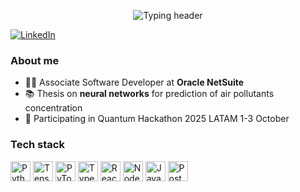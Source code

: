 <p align="center">
  <picture>
    <source media="(prefers-color-scheme: dark)" srcset="https://readme-typing-svg.demolab.com?font=Poppins&size=28&pause=1200&center=true&vCenter=true&width=700&color=F5E6CC&lines=Hey!+I'm+Josefina+%F0%9F%91%8B;Software+Engineer+%7C+Data%2FML;React+%C2%B7+TypeScript+%C2%B7+Python+%C2%B7+TensorFlow+%C2%B7+PyTorch">
    <source media="(prefers-color-scheme: light)" srcset="https://readme-typing-svg.demolab.com?font=Poppins&size=28&pause=1200&center=true&vCenter=true&width=700&color=4A3F35&lines=Hey!+I'm+Josefina+%F0%9F%91%8B;Software+Engineer+%7C+Data%2FML;React+%C2%B7+TypeScript+%C2%B7+Python+%C2%B7+TensorFlow+%C2%B7+PyTorch">
    <img src="https://readme-typing-svg.demolab.com?font=Poppins&size=28&pause=1200&center=true&vCenter=true&width=700&color=4A3F35&lines=Hey!+I'm+Josefina+%F0%9F%91%8B;Software+Engineer+%7C+Data%2FML;React+%C2%B7+TypeScript+%C2%B7+Python+%C2%B7+TensorFlow+%C2%B7+PyTorch" alt="Typing header" />
  </picture>
</p>



[![LinkedIn](https://img.shields.io/badge/linkedin-%230077B5.svg?style=for-the-badge&logo=linkedin&logoColor=white)](https://www.linkedin.com/in/josefina-cardozo-094a5725a/)

### About me
- 👩‍💻 Associate Software Developer at **Oracle NetSuite**
- 📚 Thesis on **neural networks** for prediction of air pollutants concentration
- 🏅 Participating in Quantum Hackathon 2025 LATAM 1-3 October

### Tech stack
<p>
  <img alt="Python" src="https://cdn.jsdelivr.net/gh/devicons/devicon/icons/python/python-original.svg" width="32" height="32"/>
  <img alt="TensorFlow" src="https://cdn.jsdelivr.net/gh/devicons/devicon/icons/tensorflow/tensorflow-original.svg" width="32" height="32"/>
  <img alt="PyTorch" src="https://cdn.jsdelivr.net/gh/devicons/devicon/icons/pytorch/pytorch-original.svg" width="32" height="32"/>
  <img alt="TypeScript" src="https://cdn.jsdelivr.net/gh/devicons/devicon/icons/typescript/typescript-original.svg" width="32" height="32"/>
  <img alt="React" src="https://cdn.jsdelivr.net/gh/devicons/devicon/icons/react/react-original.svg" width="32" height="32"/>
  <img alt="NodeJS" src="https://cdn.jsdelivr.net/gh/devicons/devicon/icons/nodejs/nodejs-original.svg" width="32" height="32"/>
  <img alt="Java" src="https://cdn.jsdelivr.net/gh/devicons/devicon/icons/java/java-original.svg" width="32" height="32"/>
  <img alt="PostgreSQL" src="https://cdn.jsdelivr.net/gh/devicons/devicon/icons/postgresql/postgresql-original.svg" width="32" height="32"/>
</p>




